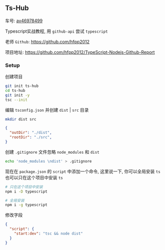 ## Ts-Hub

车号: [av46978499](https://www.bilibili.com/video/av46978499?from=search&seid=9978074355973009970)

Typescript实战教程, 用 `github-api` 尝试 `typescript`

老师 `Github`: https://github.com/hfpp2012

项目地址: https://github.com/hfpp2012/TypeScript-Nodejs-Github-Report

### Setup

创建项目

```bash
git init ts-hub
cd ts-hub
git init -y
tsc --init
```

编辑 `tsconfig.json` 并创建 `dist` | `src` 目录

```bash
mkdir dist src
```

```json
{
  "outDir": "./dist",
  "rootDir": "./src",     
} 
```

创建 `.gitignore` 文件忽略 `node_modules` 和 `dist`

```bash
echo 'node_modules \ndist' > .gitignore
```

现在在 `package.json` 的 `script` 中添加一个命令, 这里说一下, 你可以全局安装 `ts` 也可以只在这个项目中安装 `ts`

```bash
# 只在这个项目中安装
npm i -D typescript

# 全局安装
npm i -g typescript
```

修改字段

```json
{
  "script": {
    "start:dev": "tsc && node dist"
  }
}
```